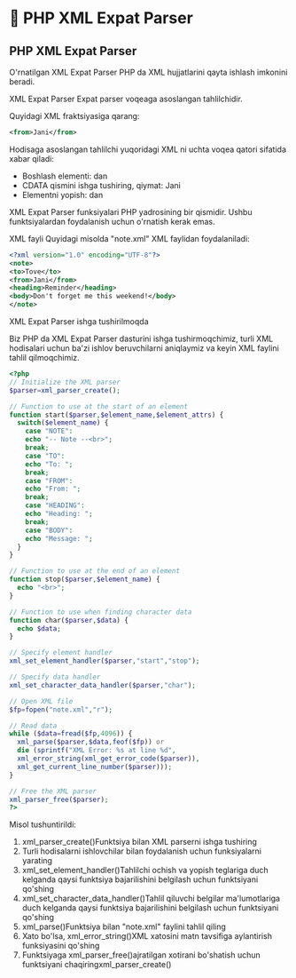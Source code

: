 # 📔 PHP XML Expat Parser

## PHP XML Expat Parser 

O'rnatilgan XML Expat Parser PHP da XML hujjatlarini qayta ishlash imkonini beradi.

XML Expat Parser
Expat parser voqeaga asoslangan tahlilchidir.

Quyidagi XML fraktsiyasiga qarang:

```xml
<from>Jani</from>
```

Hodisaga asoslangan tahlilchi yuqoridagi XML ni uchta voqea qatori sifatida xabar qiladi:

- Boshlash elementi: dan
- CDATA qismini ishga tushiring, qiymat: Jani
- Elementni yopish: dan

XML Expat Parser funksiyalari PHP yadrosining bir qismidir. Ushbu funktsiyalardan foydalanish uchun o'rnatish kerak emas.

XML fayli
Quyidagi misolda "note.xml" XML faylidan foydalaniladi:

```xml
<?xml version="1.0" encoding="UTF-8"?>
<note>
<to>Tove</to>
<from>Jani</from>
<heading>Reminder</heading>
<body>Don't forget me this weekend!</body>
</note>
```

XML Expat Parser ishga tushirilmoqda

Biz PHP da XML Expat Parser dasturini ishga tushirmoqchimiz, turli XML hodisalari uchun ba'zi ishlov beruvchilarni aniqlaymiz va keyin XML faylini tahlil qilmoqchimiz.

```php
<?php
// Initialize the XML parser
$parser=xml_parser_create();

// Function to use at the start of an element
function start($parser,$element_name,$element_attrs) {
  switch($element_name) {
    case "NOTE":
    echo "-- Note --<br>";
    break;
    case "TO":
    echo "To: ";
    break;
    case "FROM":
    echo "From: ";
    break;
    case "HEADING":
    echo "Heading: ";
    break;
    case "BODY":
    echo "Message: ";
  }
}

// Function to use at the end of an element
function stop($parser,$element_name) {
  echo "<br>";
}

// Function to use when finding character data
function char($parser,$data) {
  echo $data;
}

// Specify element handler
xml_set_element_handler($parser,"start","stop");

// Specify data handler
xml_set_character_data_handler($parser,"char");

// Open XML file
$fp=fopen("note.xml","r");

// Read data
while ($data=fread($fp,4096)) {
  xml_parse($parser,$data,feof($fp)) or
  die (sprintf("XML Error: %s at line %d",
  xml_error_string(xml_get_error_code($parser)),
  xml_get_current_line_number($parser)));
}

// Free the XML parser
xml_parser_free($parser);
?>
```

Misol tushuntirildi:

1. xml_parser_create()Funktsiya bilan XML parserni ishga tushiring
2. Turli hodisalarni ishlovchilar bilan foydalanish uchun funksiyalarni yarating
3. xml_set_element_handler()Tahlilchi ochish va yopish teglariga duch kelganda qaysi funktsiya bajarilishini belgilash uchun funktsiyani qo'shing
4. xml_set_character_data_handler()Tahlil qiluvchi belgilar ma'lumotlariga duch kelganda qaysi funktsiya bajarilishini belgilash uchun funktsiyani qo'shing
5. xml_parse()Funktsiya bilan "note.xml" faylini tahlil qiling
6. Xato bo'lsa, xml_error_string()XML xatosini matn tavsifiga aylantirish funksiyasini qo'shing
7.  Funktsiyaga xml_parser_free()ajratilgan xotirani bo'shatish uchun funktsiyani chaqiringxml_parser_create()










